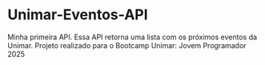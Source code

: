 # Unimar-Eventos-API
Minha primeira API. Essa API retorna uma lista com os próximos eventos da Unimar. Projeto realizado para o Bootcamp Unimar: Jovem Programador 2025
